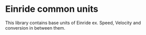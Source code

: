 # Einride common units

This library contains base units of Einride ex. Speed, Velocity and conversion
 in between them.

